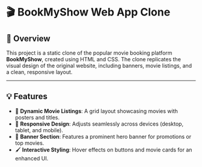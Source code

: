 # 🎬 BookMyShow Web App Clone

## 📖 Overview
This project is a static clone of the popular movie booking platform **BookMyShow**, created using HTML and CSS. The clone replicates the visual design of the original website, including banners, movie listings, and a clean, responsive layout.

---

## 💡 Features
- 🎥 **Dynamic Movie Listings**: A grid layout showcasing movies with posters and titles.
- 📱 **Responsive Design**: Adjusts seamlessly across devices (desktop, tablet, and mobile).
- 🎨 **Banner Section**: Features a prominent hero banner for promotions or top movies.
- 🖌 **Interactive Styling**: Hover effects on buttons and movie cards for an enhanced UI.
